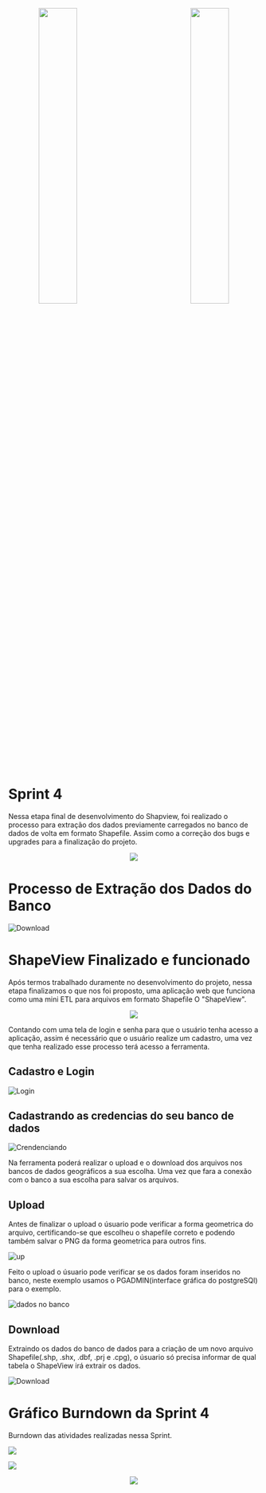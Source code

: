 <div>
  <p align="center">
            <img src="https://user-images.githubusercontent.com/56441534/92442086-adf9e000-f185-11ea-8794-b6c5def3daf3.png" width = "39%">
            <img baackgroundcolor="white" width = "20%">
            <img src="https://user-images.githubusercontent.com/58118956/96368863-d97ccc80-112c-11eb-8a52-938b4327fc50.jpg" width = "39%"></p>
</div>    

 # Sprint 4
 
 Nessa etapa final de desenvolvimento do Shapview, foi realizado o processo para extração dos dados previamente carregados no banco de dados de volta em formato Shapefile. Assim como a correção dos bugs e upgrades para a finalização do projeto.
 
<p align="center">
  <img src="https://user-images.githubusercontent.com/58118956/100550345-2db0bb80-3258-11eb-924d-0a726e45f4f8.jpg"> </p>

# Processo de Extração dos Dados do Banco

![Download](https://user-images.githubusercontent.com/56441534/100556793-847fba80-3283-11eb-8f9a-391b2cb278bf.gif)


# ShapeView Finalizado e funcionado

Após termos trabalhado duramente no desenvolvimento do projeto, nessa etapa finalizamos o que nos foi proposto, uma aplicação web que funciona como uma mini ETL para arquivos em formato Shapefile O "ShapeView".

<p align="center">
  <img src="https://user-images.githubusercontent.com/58118956/100558113-b85ede00-328b-11eb-9046-8a5fb7230792.png">

Contando com uma tela de login e senha para que o usuário tenha acesso a aplicação, assim é necessário que o usuário realize um cadastro, uma vez que tenha realizado esse processo terá acesso a ferramenta.

## Cadastro e Login

![Login](https://user-images.githubusercontent.com/56441534/100557098-919da900-3285-11eb-9d66-84e8d11c716c.gif)

## Cadastrando as credencias do seu banco de dados

![Crendenciando](https://user-images.githubusercontent.com/56441534/100557180-1a1c4980-3286-11eb-83e2-3f8cfe2ed368.gif)

Na ferramenta poderá realizar o upload e o download dos arquivos nos bancos de dados geográficos a sua escolha. Uma vez que fara a conexão com o banco a sua escolha para salvar os arquivos.

## Upload

Antes de finalizar o upload o úsuario pode verificar a forma geometrica do arquivo, certificando-se que escolheu o shapefile correto e podendo também salvar o PNG da forma geometrica para outros fins.

![up](https://user-images.githubusercontent.com/56441534/100557725-b8f67500-3289-11eb-9855-0ee9dc8f26be.gif)

Feito o upload o úsuario pode verificar se os dados foram inseridos no banco, neste exemplo usamos o PGADMIN(interface gráfica do postgreSQl) para o exemplo.

![dados no banco](https://user-images.githubusercontent.com/56441534/100557801-0bd02c80-328a-11eb-8099-08346b23b333.gif)

## Download

Extraindo os dados do banco de dados para a criação de um novo arquivo Shapefile(.shp, .shx, .dbf, .prj e .cpg), o úsuario só precisa informar de qual tabela o ShapeView irá extrair os dados.

![Download](https://user-images.githubusercontent.com/56441534/100557941-d6780e80-328a-11eb-922a-e082d246d4a8.gif)


# Gráfico Burndown da Sprint 4

Burndown das atividades realizadas nessa Sprint.

<p align="left">
  <img src="https://user-images.githubusercontent.com/58118956/100558799-97e45300-328e-11eb-82b0-cf9420ee86d2.png"> </p>

<p align="left">
  <img src="https://user-images.githubusercontent.com/58118956/100553049-0fec5200-326a-11eb-81ee-bef4b017f129.png"> </p>

<p align="center">
  <img src="https://user-images.githubusercontent.com/58118956/100551412-132e1080-325f-11eb-9043-27f9180a68c4.jpg"> </p>
